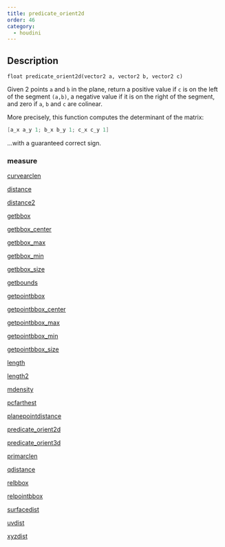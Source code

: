 ```yaml
---
title: predicate_orient2d
order: 46
category:
  - houdini
---
```


## Description

`float predicate_orient2d(vector2 a, vector2 b, vector2 c)`

Given 2 points `a` and `b` in the plane, return a positive value if `c` is on
the left of the segment `(a,b)`, a negative value if it is on the right of the
segment, and zero if `a`, `b` and `c` are colinear.

More precisely, this function computes the determinant of the matrix:

```c
[a_x a_y 1; b_x b_y 1; c_x c_y 1]
```

…with a guaranteed correct sign.

### measure

[curvearclen](curvearclen.html)

[distance](distance.html)

[distance2](distance2.html)

[getbbox](getbbox.html)

[getbbox_center](getbbox_center.html)

[getbbox_max](getbbox_max.html)

[getbbox_min](getbbox_min.html)

[getbbox_size](getbbox_size.html)

[getbounds](getbounds.html)

[getpointbbox](getpointbbox.html)

[getpointbbox_center](getpointbbox_center.html)

[getpointbbox_max](getpointbbox_max.html)

[getpointbbox_min](getpointbbox_min.html)

[getpointbbox_size](getpointbbox_size.html)

[length](length.html)

[length2](length2.html)

[mdensity](mdensity.html)

[pcfarthest](pcfarthest.html)

[planepointdistance](planepointdistance.html)

[predicate_orient2d](predicate_orient2d.html)

[predicate_orient3d](predicate_orient3d.html)

[primarclen](primarclen.html)

[qdistance](qdistance.html)

[relbbox](relbbox.html)

[relpointbbox](relpointbbox.html)

[surfacedist](surfacedist.html)

[uvdist](uvdist.html)

[xyzdist](xyzdist.html)
